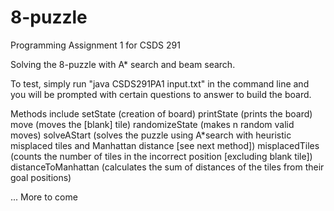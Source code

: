# 8-puzzle
Programming Assignment 1 for CSDS 291

Solving the 8-puzzle with A* search and beam search.

To test, simply run "java CSDS291PA1 input.txt" in the command line and you will be prompted with certain questions to answer to build the board.

Methods include 
  setState (creation of board)
  printState (prints the board)
  move (moves the [blank] tile)
  randomizeState (makes n random valid moves)
  solveAStart (solves the puzzle using A*search with heuristic misplaced tiles and Manhattan distance [see next method])
  misplacedTiles (counts the number of tiles in the incorrect position [excluding blank tile])
  distanceToManhattan (calculates the sum of distances of the tiles from their goal positions)
  
  ... More to come
  
